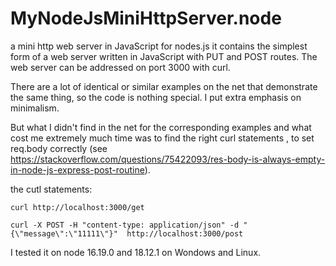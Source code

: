 # MyNodeJsMiniHttpServer.node
a mini http web server in JavaScript for nodes.js it contains the simplest form of a web server written in JavaScript with PUT and POST routes.
The web server can be addressed on port 3000 with curl.

There are a lot of identical or similar examples on the net that demonstrate the same thing, so the code is nothing special. I put extra emphasis on minimalism.

But what I didn't find in the net for the corresponding examples and what cost me extremely much time was to find the right curl statements , to set req.body correctly (see https://stackoverflow.com/questions/75422093/res-body-is-always-empty-in-node-js-express-post-routine).

the cutl statements:

`curl http://localhost:3000/get`

`curl -X POST -H "content-type: application/json" -d "{\"message\":\"11111\"}"  http://localhost:3000/post`

I tested it on node 16.19.0 and 18.12.1 on Wondows and Linux.